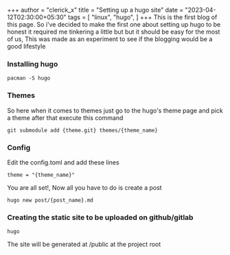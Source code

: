 +++
author = "clerick_x"
title = "Setting up a hugo site"
date = "2023-04-12T02:30:00+05:30"
tags = [
    "linux",
    "hugo",
]
+++
This is the first blog of this page. So i've decided to make the first one about setting up hugo
to be honest it required me tinkering a little but but it should be easy for the most of us, This 
was made as an experiment to see if the blogging would be a good lifestyle

### Installing hugo
```
pacman -S hugo
```

### Themes
So here when it comes to themes just go to the hugo's theme page and pick a theme after that execute this command
```
git submodule add {theme.git} themes/{theme_name}
```

### Config
Edit the config.toml and add these lines
```
theme = "{theme_name}"
```

You are all set!, Now all you have to do is create a post
```
hugo new post/{post_name}.md
```

### Creating the static site to be uploaded on github/gitlab
```
hugo
```
The site will be generated at /public at the project root